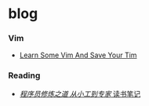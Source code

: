 # blog

### Vim

- [Learn Some Vim And Save Your Tim](https://github.com/flyingalex/blog/issues/2)

### Reading

- [*程序员修炼之道 从小工到专家* 读书笔记](https://github.com/flyingalex/blog/issues/1)
